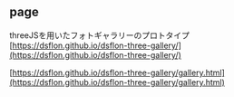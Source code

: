 ## page
threeJSを用いたフォトギャラリーのプロトタイプ
[https://dsflon.github.io/dsflon-three-gallery/](https://dsflon.github.io/dsflon-three-gallery/)

[https://dsflon.github.io/dsflon-three-gallery/gallery.html](https://dsflon.github.io/dsflon-three-gallery/gallery.html)
